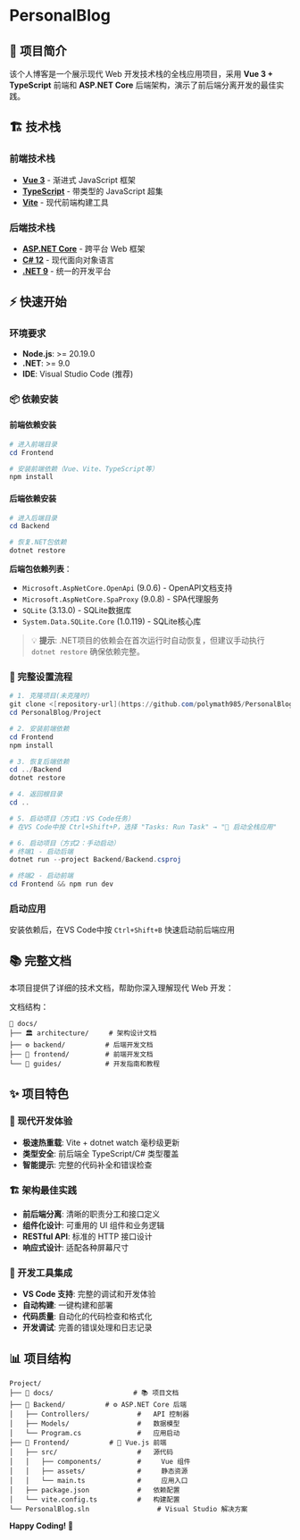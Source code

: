 # PersonalBlog

## 🚀 项目简介

该个人博客是一个展示现代 Web 开发技术栈的全栈应用项目，采用 **Vue 3 + TypeScript** 前端和 **ASP.NET Core** 后端架构，演示了前后端分离开发的最佳实践。

## 🏗️ 技术栈

### 前端技术栈
- **[Vue 3](https://vuejs.org/)** - 渐进式 JavaScript 框架
- **[TypeScript](https://www.typescriptlang.org/)** - 带类型的 JavaScript 超集
- **[Vite](https://vitejs.dev/)** - 现代前端构建工具

### 后端技术栈
- **[ASP.NET Core](https://docs.microsoft.com/aspnet/core/)** - 跨平台 Web 框架
- **[C# 12](https://docs.microsoft.com/dotnet/csharp/)** - 现代面向对象语言
- **[.NET 9](https://dotnet.microsoft.com/)** - 统一的开发平台

## ⚡ 快速开始

### 环境要求
- **Node.js**: >= 20.19.0 
- **.NET**: >= 9.0
- **IDE**: Visual Studio Code (推荐)

### 📦 依赖安装

#### 前端依赖安装
```powershell
# 进入前端目录
cd Frontend

# 安装前端依赖（Vue、Vite、TypeScript等）
npm install
```

#### 后端依赖安装
```powershell
# 进入后端目录
cd Backend

# 恢复.NET包依赖
dotnet restore
```

**后端包依赖列表**：
- `Microsoft.AspNetCore.OpenApi` (9.0.6) - OpenAPI文档支持
- `Microsoft.AspNetCore.SpaProxy` (9.0.8) - SPA代理服务
- `SQLite` (3.13.0) - SQLite数据库
- `System.Data.SQLite.Core` (1.0.119) - SQLite核心库

> 💡 **提示**: .NET项目的依赖会在首次运行时自动恢复，但建议手动执行 `dotnet restore` 确保依赖完整。


### 🚀 完整设置流程

```powershell
# 1. 克隆项目(未克隆时)
git clone <[repository-url](https://github.com/polymath985/PersonalBlog.git)>
cd PersonalBlog/Project

# 2. 安装前端依赖
cd Frontend
npm install

# 3. 恢复后端依赖
cd ../Backend
dotnet restore

# 4. 返回根目录
cd ..

# 5. 启动项目（方式1：VS Code任务）
# 在VS Code中按 Ctrl+Shift+P，选择 "Tasks: Run Task" → "🚀 启动全栈应用"

# 6. 启动项目（方式2：手动启动）
# 终端1 - 启动后端
dotnet run --project Backend/Backend.csproj

# 终端2 - 启动前端
cd Frontend && npm run dev
```

### 启动应用

安装依赖后，在VS Code中按 `Ctrl+Shift+B` 快速启动前后端应用

## 📚 完整文档

本项目提供了详细的技术文档，帮助你深入理解现代 Web 开发：

文档结构：
```
📁 docs/
├── 🏛️ architecture/     # 架构设计文档
├── ⚙️ backend/          # 后端开发文档  
├── 🎨 frontend/         # 前端开发文档
└── 📝 guides/           # 开发指南和教程
```

## ✨ 项目特色

### 🎨 现代开发体验
- **极速热重载**: Vite + dotnet watch 毫秒级更新
- **类型安全**: 前后端全 TypeScript/C# 类型覆盖
- **智能提示**: 完整的代码补全和错误检查

### 🏗️ 架构最佳实践
- **前后端分离**: 清晰的职责分工和接口定义
- **组件化设计**: 可重用的 UI 组件和业务逻辑
- **RESTful API**: 标准的 HTTP 接口设计
- **响应式设计**: 适配各种屏幕尺寸

### 🔧 开发工具集成
- **VS Code 支持**: 完整的调试和开发体验
- **自动构建**: 一键构建和部署
- **代码质量**: 自动化的代码检查和格式化
- **开发调试**: 完善的错误处理和日志记录

## 📊 项目结构

```
Project/
├── 📁 docs/                    # 📚 项目文档
├── 📁 Backend/          # ⚙️ ASP.NET Core 后端
│   ├── Controllers/            #   API 控制器
│   ├── Models/                 #   数据模型  
│   └── Program.cs              #   应用启动
├── 📁 Frontend/          # 🎨 Vue.js 前端
│   ├── src/                    #   源代码
│   │   ├── components/         #     Vue 组件
│   │   ├── assets/             #     静态资源
│   │   └── main.ts             #     应用入口
│   ├── package.json            #   依赖配置
│   └── vite.config.ts          #   构建配置
└── PersonalBlog.sln                 # Visual Studio 解决方案
```

**Happy Coding! 🎉**

